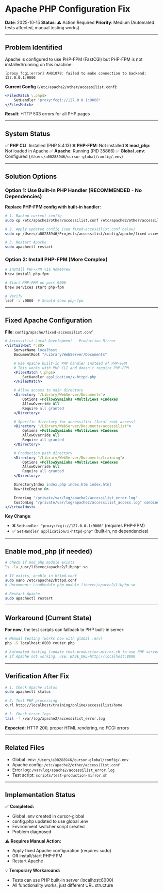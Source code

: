 # Apache PHP Configuration Fix

**Date**: 2025-10-15
**Status**: ⚠️ Action Required
**Priority**: Medium (Automated tests affected, manual testing works)

---

## Problem Identified

Apache is configured to use PHP-FPM (FastCGI) but PHP-FPM is not installed/running on this machine:

```
[proxy_fcgi:error] AH01079: failed to make connection to backend: 127.0.0.1:9000
```

**Current Config** (`/etc/apache2/other/accessilist.conf`):
```apache
<FilesMatch \.php$>
    SetHandler "proxy:fcgi://127.0.0.1:9000"
</FilesMatch>
```

**Result**: HTTP 503 errors for all PHP pages

---

## System Status

✅ **PHP CLI**: Installed (PHP 8.4.13)
❌ **PHP-FPM**: Not installed
❌ **mod_php**: Not loaded in Apache
✅ **Apache**: Running (PID 35866)
✅ **Global .env**: Configured (`/Users/a00288946/cursor-global/config/.env`)

---

## Solution Options

### Option 1: Use Built-in PHP Handler (RECOMMENDED - No Dependencies)

**Replace PHP-FPM config with built-in handler:**

```bash
# 1. Backup current config
sudo cp /etc/apache2/other/accessilist.conf /etc/apache2/other/accessilist.conf.backup

# 2. Apply updated config (see fixed-accessilist.conf below)
sudo cp /Users/a00288946/Projects/accessilist/config/apache/fixed-accessilist.conf /etc/apache2/other/accessilist.conf

# 3. Restart Apache
sudo apachectl restart
```

### Option 2: Install PHP-FPM (More Complex)

```bash
# Install PHP-FPM via Homebrew
brew install php-fpm

# Start PHP-FPM on port 9000
brew services start php-fpm

# Verify
lsof -i :9000  # Should show php-fpm
```

---

## Fixed Apache Configuration

**File**: `config/apache/fixed-accessilist.conf`

```apache
# AccessiList Local Development - Production Mirror
<VirtualHost *:80>
    ServerName localhost
    DocumentRoot "/Library/WebServer/Documents"

    # Use Apache built-in PHP handler instead of PHP-FPM
    # This works with PHP CLI and doesn't require PHP-FPM
    <FilesMatch \.php$>
        SetHandler application/x-httpd-php
    </FilesMatch>

    # Allow access to main directory
    <Directory "/Library/WebServer/Documents">
        Options +FollowSymLinks +Multiviews +Indexes
        AllowOverride All
        Require all granted
    </Directory>

    # Specific directory for accessilist (local root access)
    <Directory "/Library/WebServer/Documents/accessilist">
        Options +FollowSymLinks +Multiviews +Indexes
        AllowOverride All
        Require all granted
    </Directory>

    # Production path directory
    <Directory "/Library/WebServer/Documents/training">
        Options +FollowSymLinks +Multiviews +Indexes
        AllowOverride All
        Require all granted
    </Directory>

    DirectoryIndex index.php index.htm index.html
    RewriteEngine On

    ErrorLog "/private/var/log/apache2/accessilist_error.log"
    CustomLog "/private/var/log/apache2/accessilist_access.log" combined
</VirtualHost>
```

**Key Change**:
- ❌ `SetHandler "proxy:fcgi://127.0.0.1:9000"` (requires PHP-FPM)
- ✅ `SetHandler application/x-httpd-php"` (built-in, no dependencies)

---

## Enable mod_php (if needed)

```bash
# Check if mod_php module exists
ls -la /usr/libexec/apache2/libphp*.so

# If exists, enable in httpd.conf
sudo nano /etc/apache2/httpd.conf
# Uncomment: LoadModule php_module libexec/apache2/libphp.so

# Restart Apache
sudo apachectl restart
```

---

## Workaround (Current State)

**For now**, the test scripts can fallback to PHP built-in server:

```bash
# Manual testing (works now with global .env)
php -S localhost:8000 router.php

# Automated testing (update test-production-mirror.sh to use PHP server as fallback)
# if Apache not working, use: BASE_URL=http://localhost:8000
```

---

## Verification After Fix

```bash
# 1. Check Apache status
sudo apachectl status

# 2. Test PHP processing
curl http://localhost/training/online/accessilist/home

# 3. Check error logs
tail -f /var/log/apache2/accessilist_error.log
```

**Expected**: HTTP 200, proper HTML rendering, no FCGI errors

---

## Related Files

- Global .env: `/Users/a00288946/cursor-global/config/.env`
- Apache config: `/etc/apache2/other/accessilist.conf`
- Error log: `/var/log/apache2/accessilist_error.log`
- Test script: `scripts/test-production-mirror.sh`

---

## Implementation Status

✅ **Completed:**
- Global .env created in cursor-global
- config.php updated to use global .env
- Environment switcher script created
- Problem diagnosed

⚠️ **Requires Manual Action:**
- Apply fixed Apache configuration (requires sudo)
- OR install/start PHP-FPM
- Restart Apache

💡 **Temporary Workaround:**
- Tests can use PHP built-in server (localhost:8000)
- All functionality works, just different URL structure
